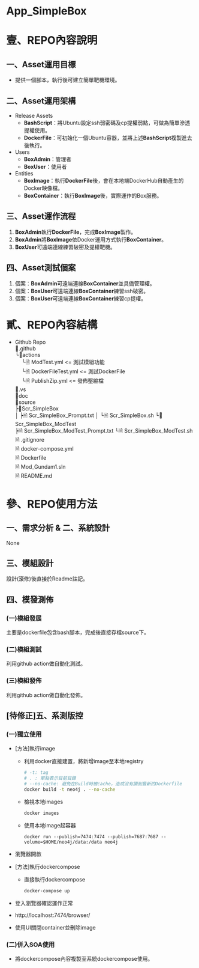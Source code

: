 App_SimpleBox
====

# 壹、REPO內容說明

## 一、Asset運用目標

* 提供一個腳本，執行後可建立簡單靶機環境。

## 二、Asset運用架構

* Release Assets
  - **BashScript**：將Ubuntu設定ssh弱密碼及cp提權弱點，可做為簡單滲透提權使用。
  - **DockerFile**：可初始化一個Ubuntu容器，並將上述**BashScript**複製進去後執行。
* Users
  - **BoxAdmin**：管理者
  - **BoxUser**：使用者
* Entities
  - **BoxImage**：執行**DockerFile**後，會在本地端DockerHub自動產生的Docker映像檔。
  - **BoxContainer**：執行**BoxImage**後，實際運作的Box服務。
  
## 三、Asset運作流程

1. **BoxAdmin**執行**DockerFile**，完成**BoxImage**製作。
2. **BoxAdmin**將**BoxImage**依Docker運用方式執行**BoxContainer**。
3. **BoxUser**可遠端連線練習破密及提權靶機。

## 四、Asset測試個案

1. 個案：**BoxAdmin**可遠端連線**BoxContainer**並具備管理權。
2. 個案：**BoxUser**可遠端連線**BoxContainer**練習ssh破密。
3. 個案：**BoxUser**可遠端連線**BoxContainer**練習cp提權。

# 貳、REPO內容結構

* Github Repo<br/>
  📁.github<br/>
   └📁actions<br/>
  　 └🗎 ModTest.yml <= 測試模組功能<br/> 
  　 └🗎 DockerFileTest.yml <= 測試DockerFile<br/>
  　 └🗎 PublishZip.yml <= 發佈壓縮檔<br/>
  📁.vs<br/>
  📁doc<br/>
  📁source<br/>
   ┝📁Scr_SimpleBox<br/>
   │ ┝🗎 Scr_SimpleBox_Prompt.txt
   │ └🗎 Scr_SimpleBox.sh
   └📁Scr_SimpleBox_ModTest<br/>
     ┝🗎 Scr_SimpleBox_ModTest_Prompt.txt
     └🗎 Scr_SimpleBox_ModTest.sh
  🗎 .gitignore<br/>
  🗎 docker-compose.yml<br/>
  🗎 Dockerfile<br/>
  🗎 Mod_Gundam1.sln<br/>
  🗎 README.md<br/>

# 參、REPO使用方法

## 一、需求分析 & 二、系統設計

None

## 三、模組設計

設計(滾修)後直接於Readme註記。

## 四、模發測佈

### (一)模組發展

主要是dockerfile包含bash腳本，完成後直接存檔source下。

### (二)模組測試

利用github action做自動化測試。

### (三)模組發佈

利用github action做自動化發佈。

## [待修正]五、系測版控

### (一)獨立使用

* [方法]執行image
  * 利用docker直接建置，將新增image至本地registry
    ```bash
    # -t: tag
    # . : 單點表示目前目錄
    # --no-cache: 避免在Build時被cache，造成沒有讀到最新的Dockerfile
    docker build -t neo4j . --no-cache
    ```
  * 檢視本地images
    ```bash
    docker images
    ```  
  * 使用本地image起容器
    ```
    docker run --publish=7474:7474 --publish=7687:7687 --volume=$HOME/neo4j/data:/data neo4j
    ```
* 瀏覽器開啟 
* [方法]執行dockercompose
  * 直接執行dockercompose
    ```powershell
    docker-compose up
    ```
* 登入瀏覽器確認運作正常
* http://localhost:7474/browser/

* 使用UI關閉container並刪除image

### (二)併入SOA使用

* 將dockercompose內容複製至系統dockercompose使用。

